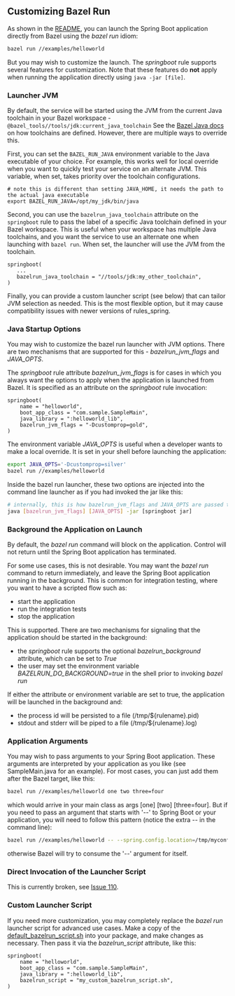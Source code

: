 ## Customizing Bazel Run

As shown in the [README](README.md), you can launch the Spring Boot application directly from Bazel using the *bazel run* idiom:

```bash
bazel run //examples/helloworld
```

But you may wish to customize the launch.
The *springboot* rule supports several features for customization.
Note that these features do **not** apply when running the application directly using ```java -jar [file]```.

### Launcher JVM

By default, the service will be started using the JVM from the current Java toolchain in your
  Bazel workspace - `@bazel_tools//tools/jdk:current_java_toolchain`
See the [Bazel Java docs](https://bazel.build/docs/bazel-and-java) on how toolchains are defined.
However, there are multiple ways to override this.

First, you can set the `BAZEL_RUN_JAVA` environment variable to the Java executable of your choice.
For example, this works well for local override when you want to quickly test your service on an alternate JVM.
This variable, when set, takes priority over the toolchain configurations.

```
# note this is different than setting JAVA_HOME, it needs the path to the actual java executable
export BAZEL_RUN_JAVA=/opt/my_jdk/bin/java
```

Second, you can use the `bazelrun_java_toolchain` attribute on the `springboot` rule to pass the label 
  of a specific Java toolchain defined in your Bazel workspace.
This is useful when your workspace has multiple Java toolchains, and you want the service to use an
  alternate one when launching with `bazel run`.
When set, the launcher will use the JVM from the toolchain.

```
springboot(
   ...
   bazelrun_java_toolchain = "//tools/jdk:my_other_toolchain",  
)
```

Finally, you can provide a custom launcher script (see below) that can tailor JVM selection as needed.
This is the most flexible option, but it may cause compatibility issues with newer versions of rules_spring.


### Java Startup Options

You may wish to customize the bazel run launcher with JVM options.
There are two mechanisms that are supported for this - *bazelrun_jvm_flags* and *JAVA_OPTS*.

The *springboot* rule attribute *bazelrun_jvm_flags* is for cases in which you always want the options to apply when the application is launched from Bazel.
It is specified as an attribute on the *springboot* rule invocation:

```starlark
springboot(
    name = "helloworld",
    boot_app_class = "com.sample.SampleMain",
    java_library = ":helloworld_lib",
    bazelrun_jvm_flags = "-Dcustomprop=gold",
)
```

The environment variable *JAVA_OPTS* is useful when a developer wants to make a local override.
It is set in your shell before launching the application:

```bash
export JAVA_OPTS='-Dcustomprop=silver'
bazel run //examples/helloworld
```

Inside the bazel run launcher, these two options are injected into the command line launcher as if you had invoked the jar like this:

```bash
# internally, this is how bazelrun_jvm_flags and JAVA_OPTS are passed to java
java [bazelrun_jvm_flags] [JAVA_OPTS] -jar [springboot jar]
```

### Background the Application on Launch

By default, the *bazel run* command will block on the application.
Control will not return until the Spring Boot application has terminated.

For some use cases, this is not desirable.
You may want the *bazel run* command to return immediately, and leave the Spring Boot application running in the background.
This is common for integration testing, where you want to have a scripted flow such as:
- start the application
- run the integration tests
- stop the application

This is supported.
There are two mechanisms for signaling that the application should be started in the background:
- the *springboot* rule supports the optional *bazelrun_background* attribute, which can be set to *True*
- the user may set the environment variable *BAZELRUN_DO_BACKGROUND=true* in the shell prior to invoking *bazel run*

If either the attribute or environment variable are set to true, the application will be launched in the background and:
- the process id will be persisted to a file (/tmp/${rulename}.pid)
- stdout and stderr will be piped to a file (/tmp/${rulename}.log)

### Application Arguments

You may wish to pass arguments to your Spring Boot application.
These arguments are interpreted by your application as you like (see SampleMain.java for an example).
For most cases, you can just add them after the Bazel target, like this:

```bash
bazel run //examples/helloworld one two three=four
```

which would arrive in your main class as args \[one\] \[two\] \[three=four\].
But if you need to pass an argument that starts with '--' to Spring Boot or your application, you will need to follow this pattern
  (notice the extra -- in the command line):

```bash
bazel run //examples/helloworld -- --spring.config.location=/tmp/myconfig/
```

otherwise Bazel will try to consume the '--' argument for itself.

### Direct Invocation of the Launcher Script

This is currently broken, see [Issue 110](https://github.com/salesforce/rules_spring/issues/110).


### Custom Launcher Script

If you need more customization, you may completely replace the *bazel run* launcher script for advanced use cases.
Make a copy of the [default_bazelrun_script.sh](default_bazelrun_script.sh) into your package,
  and make changes as necessary.
Then pass it via the *bazelrun_script* attribute, like this:

```starlark
springboot(
    name = "helloworld",
    boot_app_class = "com.sample.SampleMain",
    java_library = ":helloworld_lib",
    bazelrun_script = "my_custom_bazelrun_script.sh",
)
```
